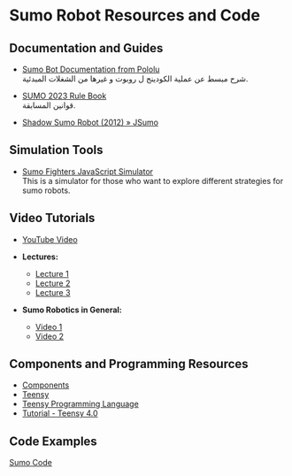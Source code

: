 # Sumo Robot Resources and Code

## Documentation and Guides

- [Sumo Bot Documentation from Pololu](https://www.pololu.com/file/0J210/sumobotman.pdf)  
  شرح مبسط عن عملية الكودينج ل روبوت و غيرها من الشغلات المبدئية.

- [SUMO 2023 Rule Book](https://prod-files-secure.s3.us-west-2.amazonaws.com/83139d3c-db5a-43d8-a772-c123234687cb/cc044f9b-757b-4205-811b-c3e98480504d/SUMO_2023_Rule_book.pdf)  
  قوانين المسابقة.

- [Shadow Sumo Robot (2012) » JSumo](https://blog.jsumo.com/shadow-sumo-robot-2012/)

## Simulation Tools

- [Sumo Fighters JavaScript Simulator](https://github.com/santiHerranz/SumoFighters)  
  This is a simulator for those who want to explore different strategies for sumo robots.

## Video Tutorials

- [YouTube Video](https://www.youtube.com/watch?v=lUpUQf16qzQ&ab_channel=xavipuigmal)
- **Lectures:**
  - [Lecture 1](https://youtu.be/MLY_tRb-ibk?si=6e4mqN1EIjn1o0bn)
  - [Lecture 2](https://youtu.be/TSTnMhbU0rQ?si=CcLgjkumxMZM4sM9)
  - [Lecture 3](https://youtu.be/rO-RMRRLnXg?si=l1OxeUZRMg_LQMD0)

- **Sumo Robotics in General:**
  - [Video 1](https://www.youtube.com/watch?v=7n9D0KPkl7A)
  - [Video 2](https://www.youtube.com/watch?v=eFdeTdUhOfI)

## Components and Programming Resources

- [Components](https://www.notion.so/components-fdd7abed5bf04b2e90d541e81d42fe93?pvs=21)
- [Teensy](https://www.notion.so/49e85b10d20d47e79e486a28234730ed?pvs=21)
- [Teensy Programming Language](https://www.notion.so/Teensy-Programming-language-04615264c29f495e9d47c9b32ae24514?pvs=21)
- [Tutorial - Teensy 4.0](https://www.notion.so/Tutorial-Teensy-4-0-28f34a68e364474fb2a4137c9f57f999?pvs=21)

## Code Examples

[Sumo Code](Sumo_Code/Sumo_Code.ino)

